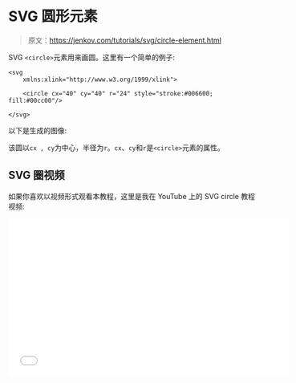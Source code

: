 # SVG 圆形元素

> 原文：<https://jenkov.com/tutorials/svg/circle-element.html>

SVG `<circle>`元素用来画圆。这里有一个简单的例子:

```
<svg 
    xmlns:xlink="http://www.w3.org/1999/xlink">

    <circle cx="40" cy="40" r="24" style="stroke:#006600; fill:#00cc00"/>

</svg>

```

以下是生成的图像:

该圆以`cx , cy`为中心，半径为`r`。`cx`、`cy`和`r`是`<circle>`元素的属性。

## SVG 圈视频

如果你喜欢以视频形式观看本教程，这里是我在 YouTube 上的 SVG circle 教程视频:

<iframe width="560" height="315" src="//www.youtube.com/embed/c9KHUPGzgYg" frameborder="0" allowfullscreen=""><h2>圆形笔画</h2> <p>您可以使用<a href="/svg/stroke.html"> SVG 笔画样式属性</a>设置 SVG 圆的笔画(轮廓)。在这一页的第一个例子中，笔画被设置为颜色<code>#006600</code>，这是一种深绿色。但是您可以设置的不仅仅是笔画颜色。您也可以使用<a href="/svg/stroke.html#stroke-width"> <code>stroke-width</code>样式属性</a>设置描边宽度。这里有一个例子:</p> <pre class="codeBox"> &lt;circle cx="40" cy="40" r="24" style="stroke:#006600; stroke-width: 3; fill:#00cc00"/&gt; </pre> <p>这个圆圈看起来是这样的:</p> <svg height="80px"> <circle cx="40" cy="40" r="24" style="stroke: #006600;&#10; stroke-width: 3;&#10; fill: #00cc00;&#10; "/> </svg> <p>请注意，现在笔画比本页所示的第一个示例更宽(更粗)。</p> <p>您也可以使用<a href="/svg/stroke.html#stroke-dasharray-stroke-dashoffset"> <code>stroke-dasharray</code>属性</a>用虚线绘制笔画。这里有一个例子:</p> <pre class="codeBox"> &lt;circle cx="40" cy="40" r="24" style="stroke:#006600; stroke-width: 3; stroke-dasharray: 10 5; fill:#00cc00"/&gt; </pre> <p>这是渲染时的样子:</p> <svg height="80px"> <circle cx="40" cy="40" r="24" style="stroke: #006600;&#10; stroke-width: 3;&#10; stroke-dasharray: 10 5;&#10; fill: #00cc00;&#10; "/> </svg> <p>您也可以删除圆的描边(轮廓),只使用填充颜色填充圆。这里有一个例子:</p> <pre class="codeBox"> &lt;circle cx="40" cy="40" r="24" style="stroke: none; fill:#00cc00"/&gt; </pre> <p>下面是没有描边的圆的样子:</p> <svg height="80px"> <circle cx="40" cy="40" r="24" style="stroke: none;&#10; fill: #00cc00;&#10; "/> </svg> <h2>圆形填充</h2> <p><a href="/svg/fill.html"> <code>fill</code>样式属性</a>控制圆的填充方式。您可以通过将<code>fill</code>属性设置为<code>none</code>来选择完全不填充。这里有一个例子:</p> <pre class="codeBox"> &lt;circle cx="40" cy="40" r="24" style="stroke: #00600; fill:none"/&gt; </pre> <p>下面是一个没有填充的圆的外观:</p> <svg height="80px"> <circle cx="40" cy="40" r="24" style="stroke: #006600;&#10; fill: none;&#10; "/> </svg> <p>您可以使用<code>fill</code>属性设置填充颜色，正如您在本文前面已经看到的那样。这里有一个例子:</p> <pre class="codeBox"> &lt;circle cx="40" cy="40" r="24" style="stroke: #660066; fill: #00ff00"/&gt; </pre> <p>下面是圆形渲染后的样子:</p> <svg height="80px"> <circle cx="40" cy="40" r="24" style="stroke: #660066;&#10; fill: #ff00ff;&#10; "/> </svg> <p>您也可以使用<a href="/svg/fill.html#fill-opacity"> <code>fill-opacity</code> </a>样式属性将填充设置为透明。这里有一个例子，画了两个圆，一个在另一个的上面，是半透明的。</p> <pre class="codeBox"> &lt;circle cx="40" cy="40" r="24" style="stroke: #660000; fill: #cc0000" /&gt; &lt;circle cx="64" cy="40" r="24" style="stroke: #000066; fill: #0000cc" fill-opacity: 0.5/&gt; </pre> <p>下面是圆形渲染后的样子:</p> <svg height="80px"> <circle cx="40" cy="40" r="24" style="stroke: #660000;&#10; fill: #cc0000;&#10; "/> <circle cx="64" cy="40" r="24" style="stroke: #000099;&#10; fill: #0000cc;&#10; fill-opacity: 0.5;&#10; "/> </svg> <p>注意蓝色(右边)的圆圈现在是半透明的。要使笔画半透明，你必须使用<a href="/svg/stroke.html#stroke-opacity"> <code>stroke-opacity</code> </a>样式属性。</p> </body> </html></iframe>